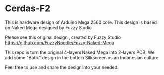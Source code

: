 # Cerdas-F2
This is hardware design of Arduino Mega 2560 core. This design is based on Naked Mega designed by Fuzzy Studio

Please see this original design , created by Fuzzy Studio
https://github.com/FuzzyNoodle/Fuzzy-Naked-Mega

This repo is turn the original 4-layers Naked Mega into 2-layers PCB.
We add some "Batik" design in the bottom Silkscreen as an Indonesian culture.

Feel free to use and share the design into your needed.
